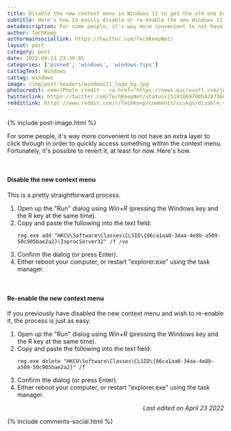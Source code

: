 ```yaml
---
title: Disable the new context menu in Windows 11 to get the old one back
subtitle: Here's how to easily disable or re-enable the new Windows 11 context menu, also known as the "right-click" menu. This will make it so you don't have to manually click the entry to show more options - the context menu will behave just like it did in Windows 10.
metadescription: For some people, it's way more convenient to not have an extra layer to click through in order to quickly access something within the context menu. Fortunately, it's possible to revert it, at least for now. Here's how.
author: TechKeep
authormainsociallink: https://twitter.com/TechKeepNet/
layout: post
category: post
date: 2022-04-23 23:39:05
categories: ['pinned', 'windows', 'windows-tips']
cattagText: Windows
cattag: windows
image: /img/post-headers/windows11_logo_bg.jpg
photocredit: <em>(Photo credit - <a href="https://news.microsoft.com/june-24-2021/" target="_blank" rel="noreferrer noopener">Microsoft</a>)</em>
twitterlink: https://twitter.com/TechKeepNet/status/1519166970054287360
redditlink: https://www.reddit.com/r/TechKeep/comments/ucskgs/disable_the_new_context_menu_in_windows_11/
---
```


{% include post-image.html %}

<p>For some people, it's way more convenient to not have an extra layer to click through in order to quickly access something within the context menu. Fortunately, it's possible to revert it, at least for now. Here's how.</p>

&nbsp;

<h4>Disable the new context menu</h4>

<p>This is a pretty straightforward process.</p>

<ol class="ol-li-separation">
	<li>Open up the "Run" dialog using <em>Win+R</em> (pressing the Windows key and the R key at the same time).</li>
	<li>Copy and paste the following into the text field:</li>
	<li style="list-style-type:none;"><pre><code class="language-powershell">reg.exe add "HKCU\Software\Classes\CLSID\{86ca1aa0-34aa-4e8b-a509-50c905bae2a2}\InprocServer32" /f /ve</code></pre></li>
	<li value="3">Confirm the dialog (or press Enter).</li>
	<li>Either reboot your computer, or restart "explorer.exe" using the task manager.</li>
</ol>

&nbsp;

<h4>Re-enable the new context menu</h4>

<p>If you previously have disabled the new context menu and wish to re-enable it, the process is just as easy.</p>

<ol class="ol-li-separation">
	<li>Open up the "Run" dialog using <em>Win+R</em> (pressing the Windows key and the R key at the same time).</li>
	<li>Copy and paste the following into the text field:</li>
	<li style="list-style-type:none;"><pre><code class="language-powershell">reg.exe delete "HKCU\Software\Classes\CLSID\{86ca1aa0-34aa-4e8b-a509-50c905bae2a2}" /f</code></pre></li>
	<li value="3">Confirm the dialog (or press Enter).</li>
	<li>Either reboot your computer, or restart "explorer.exe" using the task manager.</li>
</ol>

<p style="font-style:italic;text-align:right;" class="last-edited-date">Last edited on April 23 2022</p>

{% include comments-social.html %}